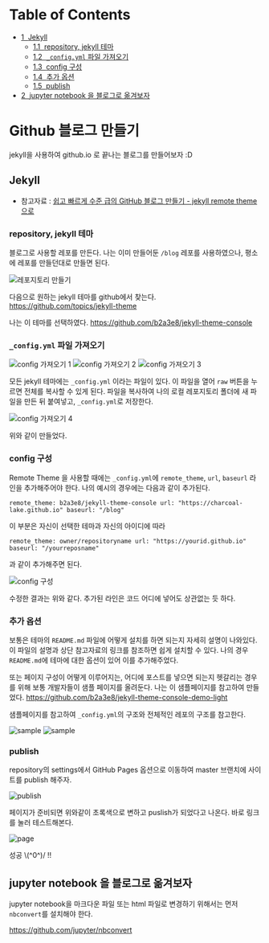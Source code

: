 <h1>Table of Contents<span class="tocSkip"></span></h1>
<div class="toc"><ul class="toc-item"><li><span><a href="#Jekyll" data-toc-modified-id="Jekyll-1"><span class="toc-item-num">1&nbsp;&nbsp;</span>Jekyll</a></span><ul class="toc-item"><li><span><a href="#repository,-jekyll-테마" data-toc-modified-id="repository,-jekyll-테마-1.1"><span class="toc-item-num">1.1&nbsp;&nbsp;</span>repository, jekyll 테마</a></span></li><li><span><a href="#_config.yml-파일-가져오기" data-toc-modified-id="_config.yml-파일-가져오기-1.2"><span class="toc-item-num">1.2&nbsp;&nbsp;</span><code>_config.yml</code> 파일 가져오기</a></span></li><li><span><a href="#config-구성" data-toc-modified-id="config-구성-1.3"><span class="toc-item-num">1.3&nbsp;&nbsp;</span>config 구성</a></span></li><li><span><a href="#추가-옵션" data-toc-modified-id="추가-옵션-1.4"><span class="toc-item-num">1.4&nbsp;&nbsp;</span>추가 옵션</a></span></li><li><span><a href="#publish" data-toc-modified-id="publish-1.5"><span class="toc-item-num">1.5&nbsp;&nbsp;</span>publish</a></span></li></ul></li><li><span><a href="#jupyter-notebook-을-블로그로-옮겨보자" data-toc-modified-id="jupyter-notebook-을-블로그로-옮겨보자-2"><span class="toc-item-num">2&nbsp;&nbsp;</span>jupyter notebook 을 블로그로 옮겨보자</a></span></li></ul></div>

# Github 블로그 만들기

jekyll을 사용하여 github.io 로 끝나는 블로그를 만들어보자 :D


## Jekyll


* 참고자료 : [쉽고 빠르게 수준 급의 GitHub 블로그 만들기 - jekyll remote theme으로](https://dreamgonfly.github.io/blog/jekyll-remote-theme/)

### repository, jekyll 테마

블로그로 사용할 레포를 만든다. 나는 이미 만들어둔 `/blog` 레포를 사용하였으나, 평소에 레포를 만들던대로 만들면 된다.

![레포지토리 만들기](https://github.com/charcoal-lake/blog/blob/master/assets/img/image/github-blog/repo.png?raw=true)

다음으로 원하는 jekyll 테마를 github에서 찾는다.<br> https://github.com/topics/jekyll-theme

나는 이 테마를 선택하였다. https://github.com/b2a3e8/jekyll-theme-console


### `_config.yml` 파일 가져오기

![config 가져오기 1](https://github.com/charcoal-lake/blog/blob/master/assets/img/image/github-blog/conf1.png?raw=true)
![config 가져오기 2](https://github.com/charcoal-lake/blog/blob/master/assets/img/image/github-blog/conf2.png?raw=true)
![config 가져오기 3](https://github.com/charcoal-lake/blog/blob/master/assets/img/image/github-blog/conf3.png?raw=true)

모든 jekyll 테마에는 `_config.yml` 이라는 파일이 있다. 이 파일을 열어 `raw` 버튼을 누르면 전체를 복사할 수 있게 된다. 파일을 복사하여 나의 로컬 레포지토리 폴더에 새 파일을 만든 뒤 붙여넣고, `_config.yml`로 저장한다.

![config 가져오기 4](https://github.com/charcoal-lake/blog/blob/master/assets/img/image/github-blog/conf4.png?raw=true)

위와 같이 만들었다.

### config 구성

Remote Theme 을 사용할 때에는 `_config.yml`에 `remote_theme`, `url`, `baseurl` 라인을 추가해주어야 한다. 나의 예시의 경우에는 다음과 같이 추가된다.

`
remote_theme: b2a3e8/jekyll-theme-console
url: "https://charcoal-lake.github.io"
baseurl: "/blog"
`

이 부분은 자신이 선택한 테마과 자신의 아이디에 따라

`
remote_theme: owner/repositoryname
url: "https://yourid.github.io"
baseurl: "/yourreposname"
`

과 같이 추가해주면 된다.

![config 구성](https://github.com/charcoal-lake/blog/blob/master/assets/img/image/github-blog/conf5.png?raw=true)

수정한 결과는 위와 같다. 추가된 라인은 코드 어디에 넣어도 상관없는 듯 하다.

### 추가 옵션

보통은 테마의 `README.md` 파일에 어떻게 설치를 하면 되는지 자세히 설명이 나와있다. 이 파일의 설명과 상단 참고자료의 링크를 참조하면 쉽게 설치할 수 있다. 나의 경우 `README.md`에 테마에 대한 옵션이 있어 이를 추가해주었다.

또는 페이지 구성이 어떻게 이루어지는, 어디에 포스트를 넣으면 되는지 헷갈리는 경우를 위해 보통 개발자들이 샘플 페이지를 올려둔다. 나는 이 샘플페이지를 참고하여 만들었다. https://github.com/b2a3e8/jekyll-theme-console-demo-light

샘플페이지를 참고하여 `_config.yml`의 구조와 전체적인 레포의 구조를 참고한다.

![sample](https://github.com/charcoal-lake/blog/blob/master/assets/img/image/github-blog/sample1.png?raw=true)
![sample](https://github.com/charcoal-lake/blog/blob/master/assets/img/image/github-blog/sample2.png?raw=true)

### publish

repository의 settings에서 GitHub Pages 옵션으로 이동하여 master 브랜치에 사이트를 publish 해주자.

![publish](https://github.com/charcoal-lake/blog/blob/master/assets/img/image/github-blog/publish.png?raw=true)

페이지가 준비되면 위와같이 초록색으로 변하고 puslish가 되었다고 나온다. 바로 링크를 눌러 테스트해본다.

![page](https://github.com/charcoal-lake/blog/blob/master/assets/img/image/github-blog/page.png?raw=true)

성공 \\(^0^)/ !!

## jupyter notebook 을 블로그로 옮겨보자

jupyter notebook을 마크다운 파일 또는 html 파일로 변경하기 위해서는 먼저 `nbconvert`를 설치해야 한다.

https://github.com/jupyter/nbconvert





```python

```
